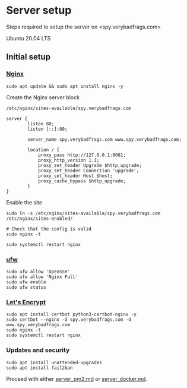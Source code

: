 # Server setup

Steps required to setup the server on <spy.verybadfrags.com>

Ubuntu 20.04 LTS

## Initial setup

### [Nginx](https://www.nginx.com)

```shell
sudo apt update && sudo apt install nginx -y
```

Create the Nginx server block

`/etc/nginx/sites-available/spy.verybadfrags.com`

```nginx
server {
        listen 80;
        listen [::]:80;

        server_name spy.verybadfrags.com www.spy.verybadfrags.com;

        location / {
            proxy_pass http://127.0.0.1:8081;
            proxy_http_version 1.1;
            proxy_set_header Upgrade $http_upgrade;
            proxy_set_header Connection 'upgrade';
            proxy_set_header Host $host;
            proxy_cache_bypass $http_upgrade;
        }
}
```

Enable the site

```shell
sudo ln -s /etc/nginx/sites-available/spy.verybadfrags.com /etc/nginx/sites-enabled/

# Check that the config is valid
sudo nginx -t

sudo systemctl restart nginx
```

### [ufw](https://help.ubuntu.com/community/UFW)

```shell
sudo ufw allow 'OpenSSH'
sudo ufw allow 'Nginx Full'
sudo ufw enable
sudo ufw status
```

### [Let's Encrypt](https://letsencrypt.org)

```shell
sudo apt install certbot python3-certbot-nginx -y
sudo certbot --nginx -d spy.verybadfrags.com -d www.spy.verybadfrags.com
sudo nginx -t
sudo systemctl restart nginx
```

### Updates and security

```shell
sudo apt install unattended-upgrades
sudo apt install fail2ban
```

Proceed with either [server_pm2.md](server_pm2.md) or
[server_docker.md](server_docker.md).
